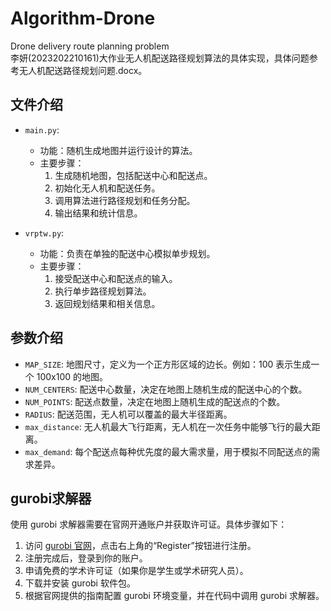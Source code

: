 # Algorithm-Drone
Drone delivery route planning problem  
李妍(2023202210161)大作业无人机配送路径规划算法的具体实现，具体问题参考无人机配送路径规划问题.docx。

## 文件介绍

- `main.py`: 
  - 功能：随机生成地图并运行设计的算法。
  - 主要步骤：
    1. 生成随机地图，包括配送中心和配送点。
    2. 初始化无人机和配送任务。
    3. 调用算法进行路径规划和任务分配。
    4. 输出结果和统计信息。

- `vrptw.py`: 
  - 功能：负责在单独的配送中心模拟单步规划。
  - 主要步骤：
    1. 接受配送中心和配送点的输入。
    2. 执行单步路径规划算法。
    3. 返回规划结果和相关信息。

## 参数介绍

- `MAP_SIZE`: 地图尺寸，定义为一个正方形区域的边长。例如：100 表示生成一个 100x100 的地图。
- `NUM_CENTERS`: 配送中心数量，决定在地图上随机生成的配送中心的个数。
- `NUM_POINTS`: 配送点数量，决定在地图上随机生成的配送点的个数。
- `RADIUS`: 配送范围，无人机可以覆盖的最大半径距离。
- `max_distance`: 无人机最大飞行距离，无人机在一次任务中能够飞行的最大距离。
- `max_demand`: 每个配送点每种优先度的最大需求量，用于模拟不同配送点的需求差异。

## gurobi求解器

使用 gurobi 求解器需要在官网开通账户并获取许可证。具体步骤如下：

1. 访问 [gurobi 官网](https://www.gurobi.com/)，点击右上角的“Register”按钮进行注册。
2. 注册完成后，登录到你的账户。
3. 申请免费的学术许可证（如果你是学生或学术研究人员）。
4. 下载并安装 gurobi 软件包。
5. 根据官网提供的指南配置 gurobi 环境变量，并在代码中调用 gurobi 求解器。